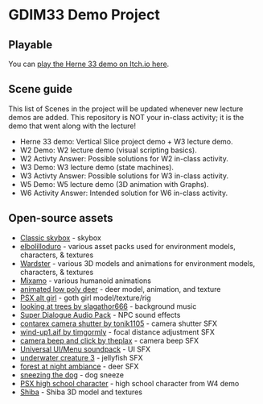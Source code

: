 # GDIM33 Demo Project
## Playable
You can [play the Herne 33 demo on Itch.io here](https://outofmanna.itch.io/herne-33).
## Scene guide
This list of Scenes in the project will be updated whenever new lecture demos are added. This repository is NOT your in-class activity; it is the demo that went along with the lecture!
- Herne 33 demo: Vertical Slice project demo + W3 lecture demo.
- W2 Demo: W2 lecture demo (visual scripting basics).
- W2 Activty Answer: Possible solutions for W2 in-class activity.
- W3 Demo: W3 lecture demo (state machines).
- W3 Activty Answer: Possible solutions for W3 in-class activity.
- W5 Demo: W5 lecture demo (3D animation with Graphs).
- W6 Activity Answer: Intended solution for W6 in-class activity.
## Open-source assets
- [Classic skybox](https://assetstore.unity.com/packages/2d/textures-materials/sky/classic-skybox-24923) - skybox
- [elbolilloduro](https://elbolilloduro.itch.io/) - various asset packs used for environment models, characters, & textures
- [Wardster](https://sketchfab.com/WardsterSAW/models) - various 3D models and animations for environment models, characters, & textures
- [Mixamo](https://www.mixamo.com/) - various humanoid animations
- [animated low poly deer](https://sketchfab.com/3d-models/animated-low-poly-deer-game-ready-f1728b72d85b4b8e944d0e3973cc277d) - deer model, animation, and texture
- [PSX alt girl](https://sketchfab.com/3d-models/psx-alt-girl-07986f66480e46a8a8182adb35d6e7e8) - goth girl model/texture/rig
- [looking at trees by slagathor666](https://freesound.org/people/slagathor666/sounds/787808/) - background music
- [Super Dialogue Audio Pack](https://dillonbecker.itch.io/sdap) - NPC sound effects
- [contarex camera shutter by tonik1105](https://freesound.org/people/Tonik1105/sounds/520684/) - camera shutter SFX
- [wind-up1.aif by timgormly](https://freesound.org/people/timgormly/sounds/162801/) - focal distance adjustment SFX
- [camera beep and click by theplax](https://freesound.org/people/theplax/sounds/624936/) - camera beep SFX
- [Universal UI/Menu soundpack](https://cyrex-studios.itch.io/universal-ui-soundpack) - UI SFX
- [underwater creature 3](https://freesound.org/people/xinaesthete/sounds/121221/) - jellyfish SFX
- [forest at night ambiance](https://freesound.org/people/timothyd4y/sounds/587907/) - deer SFX
- [sneezing the dog](https://freesound.org/people/blukotek/sounds/424949/) - dog sneeze
- [PSX high school character](https://sketchfab.com/3d-models/ps1-psx-high-school-character-d96f74f0dc6f49559083c110fef37e2f) - high school character from W4 demo
- [Shiba](https://sketchfab.com/3d-models/shiba-faef9fe5ace445e7b2989d1c1ece361c) - Shiba 3D model and textures
